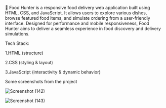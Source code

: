 🚀 Food Hunter is a responsive food delivery web application built using HTML, CSS, and JavaScript. It allows users to explore various dishes, browse featured food items, and simulate ordering from a user-friendly interface. Designed for performance and mobile responsiveness, Food Hunter aims to deliver a seamless experience in food discovery and delivery simulations.

Tech Stack:

1.HTML (structure)

2.CSS (styling & layout)

3.JavaScript (interactivity & dynamic behavior)



Some screenshots from the project

![Screenshot (142)](https://user-images.githubusercontent.com/68517660/138282796-0e46154f-b75f-438c-93a6-e9a56c0681d8.png)





![Screenshot (143)](https://user-images.githubusercontent.com/68517660/138282991-029ba283-88d5-43e9-85b1-c151b832f8a7.png)





